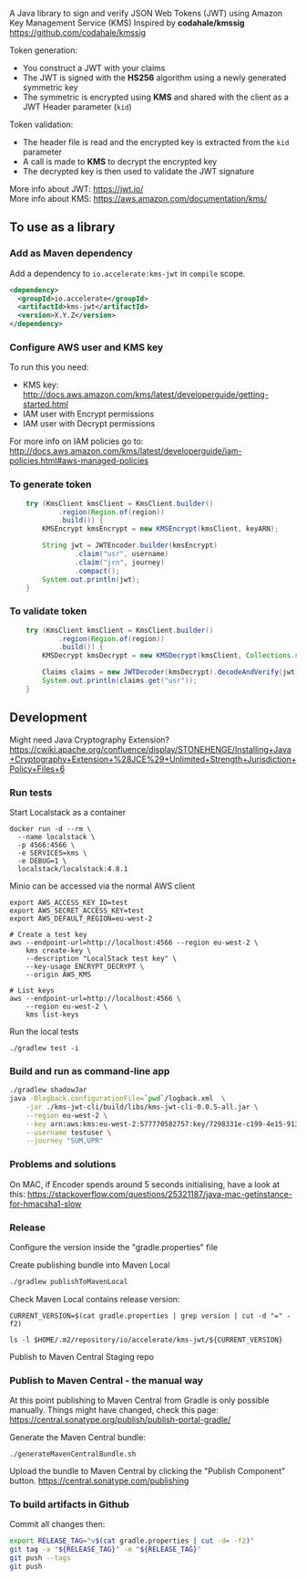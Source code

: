 
A Java library to sign and verify JSON Web Tokens (JWT) using Amazon Key Management Service (KMS)
Inspired by **codahale/kmssig** https://github.com/codahale/kmssig

Token generation:
* You construct a JWT with your claims
* The JWT is signed with the **HS256** algorithm using a newly generated symmetric key  
* The symmetric is encrypted using **KMS** and shared with the client as a JWT Header parameter (`kid`)

Token validation:
* The header file is read and the encrypted key is extracted from the `kid` parameter
* A call is made to **KMS** to decrypt the encrypted key
* The decrypted key is then used to validate the JWT signature

More info about JWT: https://jwt.io/  
More info about KMS: https://aws.amazon.com/documentation/kms/

## To use as a library

### Add as Maven dependency

Add a dependency to `io.accelerate:kms-jwt` in `compile` scope.
```xml
<dependency>
  <groupId>io.accelerate</groupId>
  <artifactId>kms-jwt</artifactId>
  <version>X.Y.Z</version>
</dependency>
```

### Configure AWS user and KMS key

To run this you need:
* KMS key: http://docs.aws.amazon.com/kms/latest/developerguide/getting-started.html
* IAM user with Encrypt permissions
* IAM user with Decrypt permissions

For more info on IAM policies go to: http://docs.aws.amazon.com/kms/latest/developerguide/iam-policies.html#aws-managed-policies

### To generate token

```java
    try (KmsClient kmsClient = KmsClient.builder()
            .region(Region.of(region))
            .build()) {
        KMSEncrypt kmsEncrypt = new KMSEncrypt(kmsClient, keyARN);

        String jwt = JWTEncoder.builder(kmsEncrypt)
                .claim("usr", username)
                .claim("jrn", journey)
                .compact();
        System.out.println(jwt);
    }
```

### To validate token

```java
    try (KmsClient kmsClient = KmsClient.builder()
            .region(Region.of(region))
            .build()) {
        KMSDecrypt kmsDecrypt = new KMSDecrypt(kmsClient, Collections.singleton(keyARN));

        Claims claims = new JWTDecoder(kmsDecrypt).decodeAndVerify(jwt);
        System.out.println(claims.get("usr"));
    }
```

## Development

Might need Java Cryptography Extension?
https://cwiki.apache.org/confluence/display/STONEHENGE/Installing+Java+Cryptography+Extension+%28JCE%29+Unlimited+Strength+Jurisdiction+Policy+Files+6


### Run tests

Start Localstack as a container
```shell
docker run -d --rm \
  --name localstack \
  -p 4566:4566 \
  -e SERVICES=kms \
  -e DEBUG=1 \
  localstack/localstack:4.8.1
```

Minio can be accessed via the normal AWS client
```shell
export AWS_ACCESS_KEY_ID=test
export AWS_SECRET_ACCESS_KEY=test
export AWS_DEFAULT_REGION=eu-west-2

# Create a test key
aws --endpoint-url=http://localhost:4566 --region eu-west-2 \
    kms create-key \
    --description "LocalStack test key" \
    --key-usage ENCRYPT_DECRYPT \
    --origin AWS_KMS
    
# List keys
aws --endpoint-url=http://localhost:4566 \
    --region eu-west-2 \
    kms list-keys
```

Run the local tests
```
./gradlew test -i
```

### Build and run as command-line app

```bash
./gradlew shadowJar
java -Dlogback.configurationFile=`pwd`/logback.xml  \
    -jar ./kms-jwt-cli/build/libs/kms-jwt-cli-0.0.5-all.jar \
    --region eu-west-2 \
    --key arn:aws:kms:eu-west-2:577770582757:key/7298331e-c199-4e15-9138-906d1c3d9363 \
    --username testuser \
    --journey "SUM,UPR"
```


### Problems and solutions

On MAC, if Encoder spends around 5 seconds initialising, have a look at this:
https://stackoverflow.com/questions/25321187/java-mac-getinstance-for-hmacsha1-slow



### Release

Configure the version inside the "gradle.properties" file

Create publishing bundle into Maven Local
```bash
./gradlew publishToMavenLocal
```

Check Maven Local contains release version:
```
CURRENT_VERSION=$(cat gradle.properties | grep version | cut -d "=" -f2)

ls -l $HOME/.m2/repository/io/accelerate/kms-jwt/${CURRENT_VERSION}
```

Publish to Maven Central Staging repo

### Publish to Maven Central - the manual way

At this point publishing to Maven Central from Gradle is only possible manually.
Things might have changed, check this page:
https://central.sonatype.org/publish/publish-portal-gradle/

Generate the Maven Central bundle:
```
./generateMavenCentralBundle.sh
```

Upload the bundle to Maven Central by clicking the "Publish Component" button.
https://central.sonatype.com/publishing

### To build artifacts in Github

Commit all changes then:
```bash
export RELEASE_TAG="v$(cat gradle.properties | cut -d= -f2)"
git tag -a "${RELEASE_TAG}" -m "${RELEASE_TAG}"
git push --tags
git push
```